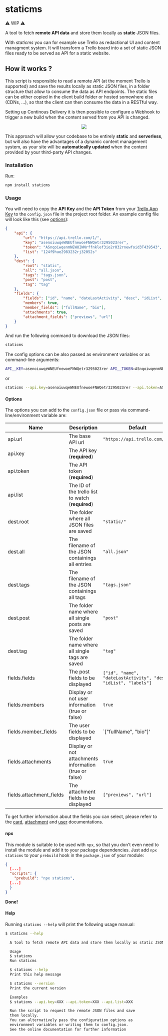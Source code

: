 # staticms
⚠️ WIP ⚠️

A tool to fetch **remote API data** and store them locally as **static** JSON files.

With *staticms* you can for example use Trello as redactional UI and content managment system. It will transform a Trello board into a set of static JSON files ready to be served as API for a static website.

## How it works ?

This script is responsible to read a remote API (at the moment Trello is supported) and save the results locally as static JSON files, in a folder structure that allow to consume the data as API endpoints.
The static files can be either copied in the client build folder or hosted somewhere else (CDNs, ...), so that the client can then consume the data in a RESTful way.

Setting up Continous Delivery it is then possible to configure a Webhook to trigger a new build when the content served from you API is changed.

<p align="center" >
    <img src="https://i.imgur.com/o1IGCDT.png">
</p>

This approach will allow your codebase to be entirely **static** and **serverless**, but will also have the advantages of a dynamic content management system, as your site will be **automatically updated** when the content provided by your third-party API changes.

### Installation

Run:
```sh
npm install staticms
```

### Usage

You will need to copy the **API Key** and the **API Token** from your [Trello App Key](https://trello.com/app-key) to the `config.json` file in the project root folder. An example config file will look like this (see [options](#options)):

```JSON
{
    "api": {
        "url": "https://api.trello.com/1/",
        "key": "asenoiuwqeWNEUfnewoeFNWQetr3295023rer",
        "token": "ASnqoiwqenmNEWOIWNrffnklef3io2r032rnewfoid3T439543",
        "list": "124f9hue2983232rj32052s"
    },
    "dest": {
        "root": "static",
        "all": "all.json",
        "tags": "tags.json",
        "post": "post",
        "tag": "tag"
    },
    "fields": {
        "fields": ["id", "name", "dateLastActivity", "desc", "idList", "labels"],
        "members": true,
        "member_fields": ["fullName", "bio"],
        "attachments": true,
        "attachment_fields": ["previews", "url"]
    }
}
```

And run the following command to download the JSON files:
```sh
staticms
```

The config options can be also passed as environment variables or as command-line arguments:
```sh
API__KEY=asenoiuwqeWNEUfnewoeFNWQetr3295023rer API__TOKEN=ASnqoiwqenmNEWOIWNrffnklef3io2r032rnewfoid3T439543 API__LIST=124f9hue2983232rj32052s staticms
```

or

```sh
staticms --api.key=asenoiuwqeWNEUfnewoeFNWQetr3295023rer --api.token=ASnqoiwqenmNEWOIWNrffnklef3io2r032rnewfoid3T439543 --api.list=124f9hue2983232rj32052s
```

#### Options

The options you can add to the `config.json` file or pass via command-line/environment variable are:

| Name        | Description                                       | Default                       |
|-------------|---------------------------------------------------|-------------------------------|
| api.url     | The base API url                                  | `"https://api.trello.com/1/"` |
| api.key     | The API key (**required**)                        |                               |
| api.token   | The API token (**required**)                      |                               |
| api.list    | The ID of the trello list to watch (**required**) |                               |
| dest.root   | The folder where all JSON files are saved         | `"static/"`               |
| dest.all    | The filename of the JSON containings all entries  | `"all.json"`                  |
| dest.tags   | The filename of the JSON containings all tags     | `"tags.json"`                 |
| dest.post   | The folder name where all single posts are saved  | `"post"`                      |
| dest.tag    | The folder name where all single tags are saved   | `"tag"`                       |
| fields.fields | The post fields to be displayed                 | `["id", "name", "dateLastActivity", "desc", "idList", "labels"]` |
| fields.members | Display or not user information (true or false) | `true`                      |
| fields.member_fields | The user fields to be displayed           | `["fullName", "bio"]'       |
| fields.attachments | Display or not attachments information (true or false) | `true`           |
| fields.attachment_fields | The attachment fields to be displayed | `["previews", "url"]`       |


To get further information about the fields you can select, please referr to the [card](https://developers.trello.com/reference#card-object), [attachment](https://developers.trello.com/v1.0/reference#attachments) and [user](https://developers.trello.com/v1.0/reference#member-object) documentations.

#### npx

This module is suitable to be used with `npx`, so that you don't even need to install the module and add it to your package dependencies.
Just add `npx staticms` to your `prebuild` hook in the `package.json` of your module:

```JSON
{
  [...]
  "scripts": {
    "prebuild": "npx staticms",
  [...]
  }
}
```

**Done!**

#### Help

Running `staticms --help` will print the following usage manual:
```sh
$ staticms --help

  A tool to fetch remote API data and store them locally as static JSON files

  Usage
  $ staticms
  Run staticms

  $ staticms --help
  Print this help message

  $ staticms --version
  Print the current version

  Examples
  $ staticms --api.key=XXX --api.token=XXX --api.list=XXX

  Run the script to request the remote JSON files and save
  them locally.
  You can alternatively pass the configuration options as
  environment variables or writing them to config.json.
  See the online documentation for further information

```

